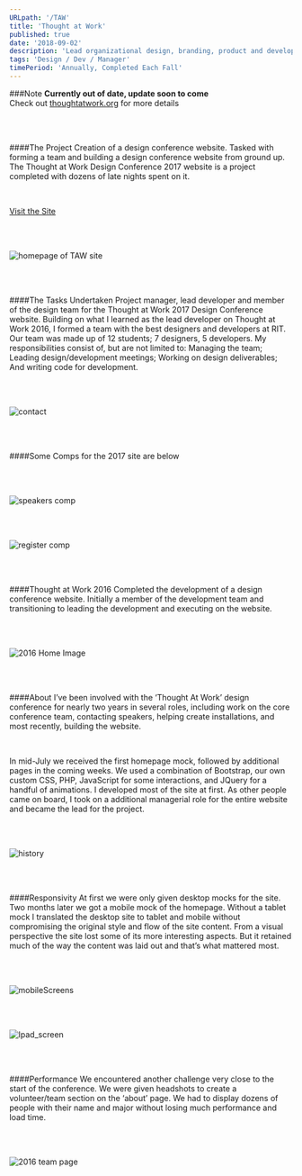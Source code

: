 ```yaml
---
URLpath: '/TAW'
title: 'Thought at Work'
published: true
date: '2018-09-02'
description: 'Lead organizational design, branding, product and development for a design conference'
tags: 'Design / Dev / Manager'
timePeriod: 'Annually, Completed Each Fall'
---
```


###Note
**Currently out of date, update soon to come**
<br/>
Check out <a href="http://www.thoughtatwork.org">thoughtatwork.org</a> for more details

<br/>
<br/>

####The Project
Creation of a design conference website. Tasked with forming a team and building a design conference website from ground up. The Thought at Work Design Conference 2017 website is a project completed with dozens of late nights spent on it.


<br/>

<a href="http://thoughtatwork.cias.rit.edu/">Visit the Site</a>

<br/>
<br/>

![homepage of TAW site](https://www.jacobdfrank.com/images/taw/home.png)

<br/>
<br/>

####The Tasks Undertaken
Project manager, lead developer and member of the design team for the Thought at Work 2017 Design Conference website. Building on what I learned as the lead developer on Thought at Work 2016, I formed a team with the best designers and developers at RIT. Our team was made up of 12 students; 7 designers, 5 developers. My responsibilities consist of, but are not limited to: Managing the team; Leading design/development meetings; Working on design deliverables; And writing code for development.

<br/>
<br/>

![contact](https://www.jacobdfrank.com/images/taw/contact.png)

<br/>
<br/>

####Some Comps for the 2017 site are below

<br/>
<br/>

![speakers comp](https://www.jacobdfrank.com/images/taw/speakers-comp.jpg)

<br/>
<br/>

![register comp](https://www.jacobdfrank.com/images/taw/register-comp.jpg)

<br/>
<br/>

####Thought at Work 2016
Completed the development of a design conference website. Initially a member of the development team and transitioning to leading the development and executing on the website.

<br/>
<br/>

![2016 Home Image](https://www.jacobdfrank.com/images/taw/HomeImage.png)

<br/>
<br/>

####About
I’ve been involved with the ‘Thought At Work’ design conference for nearly two years in several roles, including work on the core conference team, contacting speakers, helping create installations, and most recently, building the website.

<br/>

In mid-July we received the first homepage mock, followed by additional pages in the coming weeks. We used a combination of Bootstrap, our own custom CSS, PHP, JavaScript for some interactions, and JQuery for a handful of animations. I developed most of the site at first. As other people came on board, I took on a additional managerial role for the entire website and became the lead for the project.

<br/>
<br/>

![history](https://www.jacobdfrank.com/images/taw/history.png)

<br/>
<br/>

####Responsivity
At first we were only given desktop mocks for the site. Two months later we got a mobile mock of the homepage. Without a tablet mock I translated the desktop site to tablet and mobile without compromising the original style and flow of the site content. From a visual perspective the site lost some of its more interesting aspects. But it retained much of the way the content was laid out and that’s what mattered most.

<br/>
<br/>


![mobileScreens](https://www.jacobdfrank.com/images/taw/mobileScreens.png)

<br/>
<br/>


![Ipad_screen](https://www.jacobdfrank.com/images/taw/Ipad_screen.png)

<br/>
<br/>

####Performance
We encountered another challenge very close to the start of the conference. We were given headshots to create a volunteer/team section on the ‘about’ page. We had to display dozens of people with their name and major without losing much performance and load time.

<br/>
<br/>

![2016 team page](https://www.jacobdfrank.com/images/taw/team.png)
